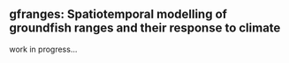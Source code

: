 ## gfranges: Spatiotemporal modelling of groundfish ranges and their response to climate

work in progress...
